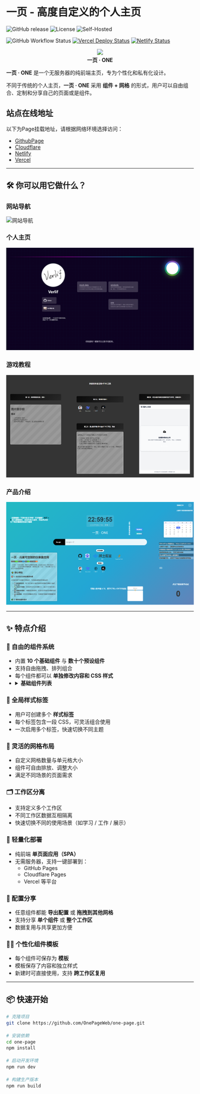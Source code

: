 # 一页 - 高度自定义的个人主页

![GitHub release](https://img.shields.io/github/v/release/OnePageWeb/one) ![License](https://img.shields.io/github/license/OnePageWeb/one-page) ![Self-Hosted](https://img.shields.io/badge/Self--Hosted-Yes-important)

![GitHub Workflow Status](https://img.shields.io/github/actions/workflow/status/OnePageWeb/one-page/main.yml) [![Vercel Deploy Status](https://vercelbadge.vercel.app/api/verlif/one)](https://vercel.com/verlif/one) [![Netlify Status](https://api.netlify.com/api/v1/badges/f0bc9a99-ca31-4c88-833f-34a41ea390d3/deploy-status)](https://app.netlify.com/projects/one-nav/deploys)

<center><a href="https://one.verlif.top/"><img width="200px" src="https://one.verlif.top/favicon.ico"></a></center>
<center><strong>一页 · ONE</strong></center>

**一页 · ONE** 是一个无服务器的纯前端主页，专为个性化和私有化设计。

不同于传统的个人主页，**一页 · ONE** 采用 **组件 + 网格** 的形式，用户可以自由组合、定制和分享自己的页面或是组件。

## 站点在线地址

以下为Page挂载地址，请根据网络环境选择访问：

- [GithubPage](http://one-page.verlif.top/)
- [Cloudflare](https://one.verlif.top/)
- [Netlify](https://one-nav.netlify.app/)
- [Vercel](https://vercel.one.verlif.top/)

---

## 🛠️ 你可以用它做什么？

### 网站导航

![网站导航](./public/imgs/display/starter_navigation.png)

### 个人主页

![个人主页](./public/imgs/display/starter_profile.png)

### 游戏教程

![快速制作HTML组件教程](./public/imgs/display/help_use_html.png)

### 产品介绍

![简单介绍](./public/imgs/display/starter_tutorial.png)

---

## ✨ 特点介绍

### 🧩 自由的组件系统

- 内置 **10 个基础组件** 与 **数十个预设组件**
- 支持自由拖拽、排列组合
- 每个组件都可以 **单独修改内容和 CSS 样式**
- <details>
    <summary>
      <b>基础组件列表</b>
    </summary>
    <section>
      <li>文本格子：文本输入框，支持H5标签</li>
      <li>便签格子：markdown文本域，双击即可快速编辑</li>
      <li>搜索栏：通过自定义搜索引擎进行搜索</li>
      <li>网址格子：输入网址来在组件中直接显示网页</li>
      <li>网页格子：将网页代码放入格子中，即可在页面中显示其内容</li>
      <li>快速链接：自定义链接标签，点击打开网页</li>
      <li>按钮格子：提供可点击的按钮，自定义点击后执行脚本内容</li>
      <li>输入转换：提供输入框与输出框，通过编写转换方法自定义输出内容</li>
      <li>计算函数：自定义js脚本，支持加载时运行和双击运行两种方式</li>
      <li>记录格子：分条目的文本记录组件</li>
    </section>
  </details>

### 🎨 全局样式标签

- 用户可创建多个 **样式标签**
- 每个标签包含一段 CSS，可灵活组合使用
- 一次启用多个标签，快速切换不同主题

### 📐 灵活的网格布局

- 自定义网格数量与单元格大小
- 组件可自由排放、调整大小
- 满足不同场景的页面需求

### 🗂️ 工作区分离

- 支持定义多个工作区
- 不同工作区数据互相隔离
- 快速切换不同的使用场景（如学习 / 工作 / 展示）

### 🚀 轻量化部署

- 纯前端 **单页面应用（SPA）**
- 无需服务器，支持一键部署到：
    - GitHub Pages
    - Cloudflare Pages
    - Vercel 等平台

### 🔄 配置分享

- 任意组件都能 **导出配置** 或 **拖拽到其他网格**
- 支持分享 **单个组件** 或 **整个工作区**
- 数据复用与共享更加方便

### 🧑‍🎨 个性化组件模板

- 每个组件可保存为 **模板**
- 模板保存了内容和独立样式
- 新建时可直接使用，支持 **跨工作区复用**

---

## 📦 快速开始

```bash
# 克隆项目
git clone https://github.com/OnePageWeb/one-page.git

# 安装依赖
cd one-page
npm install

# 启动开发环境
npm run dev

# 构建生产版本
npm run build
```
